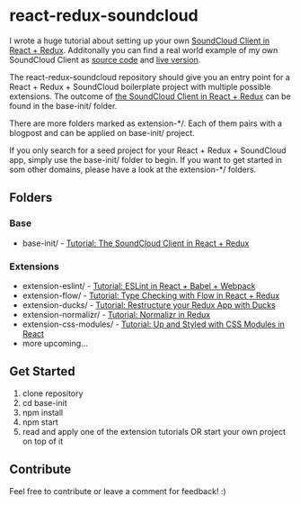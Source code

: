 # react-redux-soundcloud

I wrote a huge tutorial about setting up your own [SoundCloud Client in React + Redux](http://www.robinwieruch.de/the-soundcloud-client-in-react-redux/). Additonally you can find a real world example of my own SoundCloud Client as [source code](https://github.com/rwieruch/favesound-redux) and [live version](http://www.favesound.de/).

The react-redux-soundcloud repository should give you an entry point for a React + Redux + SoundCloud boilerplate project with multiple possible extensions. The outcome of [the SoundCloud Client in React + Redux](http://www.robinwieruch.de/the-soundcloud-client-in-react-redux/) can be found in the base-init/ folder. 

There are more folders marked as extension-*/. Each of them pairs with a blogpost and can be applied on base-init/ project.

If you only search for a seed project for your React + Redux + SoundCloud app, simply use the base-init/ folder to begin. If you want to get started in som other domains, please have a look at the extension-*/ folders.

## Folders

### Base

- base-init/ - [Tutorial: The SoundCloud Client in React + Redux](http://www.robinwieruch.de/the-soundcloud-client-in-react-redux/)

### Extensions

- extension-eslint/ - [Tutorial: ESLint in React + Babel + Webpack](http://www.robinwieruch.de/the-soundcloud-client-in-react-redux-eslint)
- extension-flow/ - [Tutorial: Type Checking with Flow in React + Redux](http://www.robinwieruch.de/the-soundcloud-client-in-react-redux-flow)
- extension-ducks/ - [Tutorial: Restructure your Redux App with Ducks](http://www.robinwieruch.de/the-soundcloud-client-in-react-redux-ducks)
- extension-normalizr/ - [Tutorial: Normalizr in Redux](http://www.robinwieruch.de/the-soundcloud-client-in-react-redux-normalizr)
- extension-css-modules/ - [Tutorial: Up and Styled with CSS Modules in React](http://www.robinwieruch.de/the-soundcloud-client-in-react-redux-css-modules)
- more upcoming...

## Get Started

1. clone repository
2. cd base-init
3. npm install
4. npm start
5. read and apply one of the extension tutorials OR start your own project on top of it

## Contribute

Feel free to contribute or leave a comment for feedback! :)
